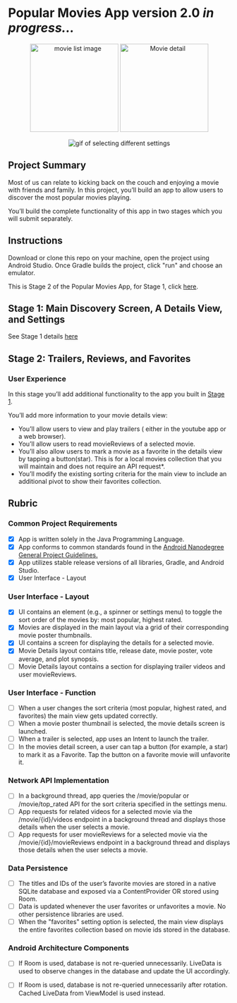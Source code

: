# Popular Movies App version 2.0 *in progress...*


<p align="center"><img src="https://cdn.rawgit.com/bruno78/popular-movies-app/5b33a0a7/screenshots/Screen%20Shot%202018-05-28%20at%2011.52.18%20AM.png" width="200" alt="movie list image"> <img src="https://cdn.rawgit.com/bruno78/popular-movies-app/5b33a0a7/screenshots/Screen%20Shot%202018-05-28%20at%2011.51.41%20AM.png" width="200" alt="Movie detail"></p>

<p align="center"><img src="https://udacity-movieReviews-uploads.s3.us-west-2.amazonaws.com/_attachments/6093/1527535993/May-28-2018_14-29-44.gif" alt="gif of selecting different settings"></p>

## Project Summary

Most of us can relate to kicking back on the couch and enjoying a movie with friends and family.
In this project, you’ll build an app to allow users to discover the most popular movies playing.


You’ll build the complete functionality of this app in two stages which you will submit separately.

## Instructions

Download or clone this repo on your machine, open the project using Android Studio. Once Gradle builds
the project, click "run" and choose an emulator.

This is Stage 2 of the Popular Movies App, for Stage 1, click [here](https://github.com/bruno78/popular-movies-app).

## Stage 1: Main Discovery Screen, A Details View, and Settings

See Stage 1 details [here](https://github.com/bruno78/popular-movies-app)

## Stage 2: Trailers, Reviews, and Favorites 

### User Experience

In this stage you’ll add additional functionality to the app you built in [Stage 1](https://github.com/bruno78/popular-movies-app).

You’ll add more information to your movie details view:

* You’ll allow users to view and play trailers ( either in the youtube app or a web browser).
* You’ll allow users to read movieReviews of a selected movie.
* You’ll also allow users to mark a movie as a favorite in the details view by tapping a button(star). This is for a local movies collection that you will maintain and does not require an API request*.
* You’ll modify the existing sorting criteria for the main view to include an additional pivot to show their favorites collection.

## Rubric

### Common Project Requirements

- [x] App is written solely in the Java Programming Language.
- [x] App conforms to common standards found in the [Android Nanodegree General Project Guidelines.](http://udacity.github.io/android-nanodegree-guidelines/core.html)
- [x] App utilizes stable release versions of all libraries, Gradle, and Android Studio.
- [x] User Interface - Layout

### User Interface - Layout

- [x] UI contains an element (e.g., a spinner or settings menu) to toggle the sort order of the movies by: most popular, highest rated.
- [x] Movies are displayed in the main layout via a grid of their corresponding movie poster thumbnails.
- [x] UI contains a screen for displaying the details for a selected movie.
- [x] Movie Details layout contains title, release date, movie poster, vote average, and plot synopsis.
- [ ] Movie Details layout contains a section for displaying trailer videos and user movieReviews.

### User Interface - Function

- [ ] When a user changes the sort criteria (most popular, highest rated, and favorites) the main view gets updated correctly.
- [ ] When a movie poster thumbnail is selected, the movie details screen is launched.
- [ ] When a trailer is selected, app uses an Intent to launch the trailer.
- [ ] In the movies detail screen, a user can tap a button (for example, a star) to mark it as a Favorite. Tap the button on a favorite movie will unfavorite it.

### Network API Implementation

- [ ] In a background thread, app queries the /movie/popular or /movie/top_rated API for the sort criteria specified in the settings menu.
- [ ] App requests for related videos for a selected movie via the /movie/{id}/videos endpoint in a background thread and displays those details when the user selects a movie.
- [ ] App requests for user movieReviews for a selected movie via the /movie/{id}/movieReviews endpoint in a background thread and displays those details when the user selects a movie.

### Data Persistence

- [ ] The titles and IDs of the user’s favorite movies are stored in a native SQLite database and exposed via a ContentProvider OR stored using Room.
- [ ] Data is updated whenever the user favorites or unfavorites a movie. No other persistence libraries are used.
- [ ] When the "favorites" setting option is selected, the main view displays the entire favorites collection based on movie ids stored in the database.

### Android Architecture Components

- [ ] If Room is used, database is not re-queried unnecessarily. LiveData is used to observe changes in the database and update the UI accordingly.
- [ ] If Room is used, database is not re-queried unnecessarily after rotation. Cached LiveData from ViewModel is used instead.




